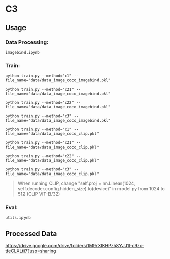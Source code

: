 # C3 

## Usage

### Data Processing: 

`imagebind.ipynb`

### Train: 

`python train.py --method="c1" --file_name="data/data_image_coco_imagebind.pkl"`

`python train.py --method="c21" --file_name="data/data_image_coco_imagebind.pkl"`

`python train.py --method="c22" --file_name="data/data_image_coco_imagebind.pkl"`

`python train.py --method="c3" --file_name="data/data_image_coco_imagebind.pkl"`

`python train.py --method="c1" --file_name="data/data_image_coco_clip.pkl"`

`python train.py --method="c21" --file_name="data/data_image_coco_clip.pkl"`

`python train.py --method="c22" --file_name="data/data_image_coco_clip.pkl"`

`python train.py --method="c3" --file_name="data/data_image_coco_clip.pkl"`

> When running CLIP, change "self.proj = nn.Linear(1024, self.decoder.config.hidden_size).to(device)" in model.py from 1024 to 512 (CLIP VIT-B/32)

### Eval: 

`utils.ipynb`

## Processed Data

https://drive.google.com/drive/folders/1M9rXIKHPz58YJJ1l-c9zx-tfeCLXLti7?usp=sharing
